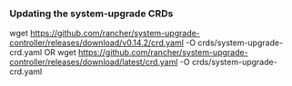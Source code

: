### Updating the system-upgrade CRDs
wget https://github.com/rancher/system-upgrade-controller/releases/download/v0.14.2/crd.yaml -O crds/system-upgrade-crd.yaml
OR
wget https://github.com/rancher/system-upgrade-controller/releases/download/latest/crd.yaml -O crds/system-upgrade-crd.yaml
